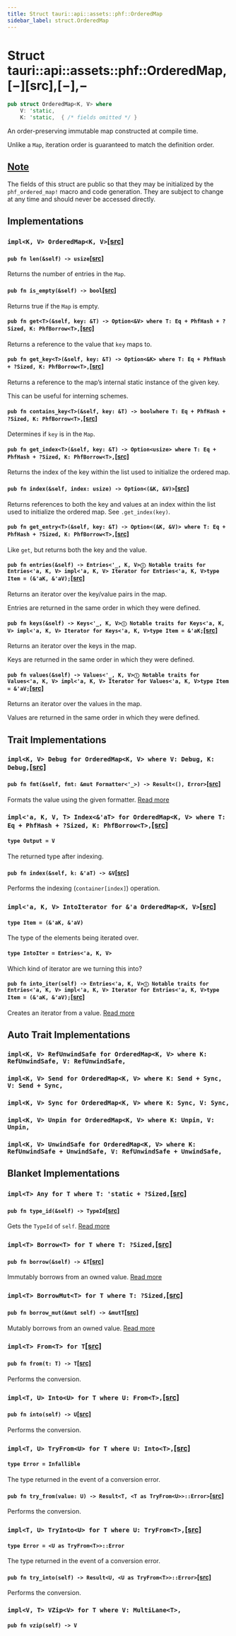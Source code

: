 ```yaml
---
title: Struct tauri::api::assets::phf::OrderedMap
sidebar_label: struct.OrderedMap
---
```


# Struct tauri::api::assets::phf::OrderedMap,\[−]\[src],\[−],−

```rs
pub struct OrderedMap<K, V> where
    V: 'static,
    K: 'static,  { /* fields omitted */ }
```

An order-preserving immutable map constructed at compile time.

Unlike a `Map`, iteration order is guaranteed to match the definition order.

## [Note](/docs/api/rust/tauri/about:blank#note)

The fields of this struct are public so that they may be initialized by the `phf_ordered_map!` macro and code generation. They are subject to change at any time and should never be accessed directly.

## Implementations

### `impl<K, V> OrderedMap<K, V>`[\[src\]](https://docs.rs/phf/0.9/src/phf/ordered_map.rs.html#53-166 "goto source code")

#### `pub fn len(&self) -> usize`[\[src\]](https://docs.rs/phf/0.9/src/phf/ordered_map.rs.html#55 "goto source code")

Returns the number of entries in the `Map`.

#### `pub fn is_empty(&self) -> bool`[\[src\]](https://docs.rs/phf/0.9/src/phf/ordered_map.rs.html#60 "goto source code")

Returns true if the `Map` is empty.

#### `pub fn get<T>(&self, key: &T) -> Option<&V> where T: Eq + PhfHash + ?Sized, K: PhfBorrow<T>,`[\[src\]](https://docs.rs/phf/0.9/src/phf/ordered_map.rs.html#65-68 "goto source code")

Returns a reference to the value that `key` maps to.

#### `pub fn get_key<T>(&self, key: &T) -> Option<&K> where T: Eq + PhfHash + ?Sized, K: PhfBorrow<T>,`[\[src\]](https://docs.rs/phf/0.9/src/phf/ordered_map.rs.html#77-80 "goto source code")

Returns a reference to the map’s internal static instance of the given key.

This can be useful for interning schemes.

#### `pub fn contains_key<T>(&self, key: &T) -> boolwhere T: Eq + PhfHash + ?Sized, K: PhfBorrow<T>,`[\[src\]](https://docs.rs/phf/0.9/src/phf/ordered_map.rs.html#86-89 "goto source code")

Determines if `key` is in the `Map`.

#### `pub fn get_index<T>(&self, key: &T) -> Option<usize> where T: Eq + PhfHash + ?Sized, K: PhfBorrow<T>,`[\[src\]](https://docs.rs/phf/0.9/src/phf/ordered_map.rs.html#96-99 "goto source code")

Returns the index of the key within the list used to initialize the ordered map.

#### `pub fn index(&self, index: usize) -> Option<(&K, &V)>`[\[src\]](https://docs.rs/phf/0.9/src/phf/ordered_map.rs.html#106 "goto source code")

Returns references to both the key and values at an index within the list used to initialize the ordered map. See `.get_index(key)`.

#### `pub fn get_entry<T>(&self, key: &T) -> Option<(&K, &V)> where T: Eq + PhfHash + ?Sized, K: PhfBorrow<T>,`[\[src\]](https://docs.rs/phf/0.9/src/phf/ordered_map.rs.html#111-114 "goto source code")

Like `get`, but returns both the key and the value.

#### `pub fn entries(&self) -> Entries<'_, K, V>ⓘ Notable traits for Entries<'a, K, V> impl<'a, K, V> Iterator for Entries<'a, K, V>type Item = (&'aK, &'aV);`[\[src\]](https://docs.rs/phf/0.9/src/phf/ordered_map.rs.html#143 "goto source code")

Returns an iterator over the key/value pairs in the map.

Entries are returned in the same order in which they were defined.

#### `pub fn keys(&self) -> Keys<'_, K, V>ⓘ Notable traits for Keys<'a, K, V> impl<'a, K, V> Iterator for Keys<'a, K, V>type Item = &'aK;`[\[src\]](https://docs.rs/phf/0.9/src/phf/ordered_map.rs.html#152 "goto source code")

Returns an iterator over the keys in the map.

Keys are returned in the same order in which they were defined.

#### `pub fn values(&self) -> Values<'_, K, V>ⓘ Notable traits for Values<'a, K, V> impl<'a, K, V> Iterator for Values<'a, K, V>type Item = &'aV;`[\[src\]](https://docs.rs/phf/0.9/src/phf/ordered_map.rs.html#161 "goto source code")

Returns an iterator over the values in the map.

Values are returned in the same order in which they were defined.

## Trait Implementations

### `impl<K, V> Debug for OrderedMap<K, V> where V: Debug, K: Debug,`[\[src\]](https://docs.rs/phf/0.9/src/phf/ordered_map.rs.html#31-39 "goto source code")

#### `pub fn fmt(&self, fmt: &mut Formatter<'_>) -> Result<(), Error>`[\[src\]](https://docs.rs/phf/0.9/src/phf/ordered_map.rs.html#36 "goto source code")

Formats the value using the given formatter. [Read more](https://doc.rust-lang.org/nightly/core/fmt/trait.Debug.html#tymethod.fmt)

### `impl<'a, K, V, T> Index<&'aT> for OrderedMap<K, V> where T: Eq + PhfHash + ?Sized, K: PhfBorrow<T>,`[\[src\]](https://docs.rs/phf/0.9/src/phf/ordered_map.rs.html#41-51 "goto source code")

#### `type Output = V`

The returned type after indexing.

#### `pub fn index(&self, k: &'aT) -> &V`[\[src\]](https://docs.rs/phf/0.9/src/phf/ordered_map.rs.html#48 "goto source code")

Performs the indexing (`container[index]`) operation.

### `impl<'a, K, V> IntoIterator for &'a OrderedMap<K, V>`[\[src\]](https://docs.rs/phf/0.9/src/phf/ordered_map.rs.html#168-175 "goto source code")

#### `type Item = (&'aK, &'aV)`

The type of the elements being iterated over.

#### `type IntoIter = Entries<'a, K, V>`

Which kind of iterator are we turning this into?

#### `pub fn into_iter(self) -> Entries<'a, K, V>ⓘ Notable traits for Entries<'a, K, V> impl<'a, K, V> Iterator for Entries<'a, K, V>type Item = (&'aK, &'aV);`[\[src\]](https://docs.rs/phf/0.9/src/phf/ordered_map.rs.html#172 "goto source code")

Creates an iterator from a value. [Read more](https://doc.rust-lang.org/nightly/core/iter/traits/collect/trait.IntoIterator.html#tymethod.into_iter)

## Auto Trait Implementations

### `impl<K, V> RefUnwindSafe for OrderedMap<K, V> where K: RefUnwindSafe, V: RefUnwindSafe,`

### `impl<K, V> Send for OrderedMap<K, V> where K: Send + Sync, V: Send + Sync,`

### `impl<K, V> Sync for OrderedMap<K, V> where K: Sync, V: Sync,`

### `impl<K, V> Unpin for OrderedMap<K, V> where K: Unpin, V: Unpin,`

### `impl<K, V> UnwindSafe for OrderedMap<K, V> where K: RefUnwindSafe + UnwindSafe, V: RefUnwindSafe + UnwindSafe,`

## Blanket Implementations

### `impl<T> Any for T where T: 'static + ?Sized,`[\[src\]](https://doc.rust-lang.org/nightly/src/core/any.rs.html#131-135 "goto source code")

#### `pub fn type_id(&self) -> TypeId`[\[src\]](https://doc.rust-lang.org/nightly/src/core/any.rs.html#132 "goto source code")

Gets the `TypeId` of `self`. [Read more](https://doc.rust-lang.org/nightly/core/any/trait.Any.html#tymethod.type_id)

### `impl<T> Borrow<T> for T where T: ?Sized,`[\[src\]](https://doc.rust-lang.org/nightly/src/core/borrow.rs.html#208-213 "goto source code")

#### `pub fn borrow(&self) -> &T`[\[src\]](https://doc.rust-lang.org/nightly/src/core/borrow.rs.html#210 "goto source code")

Immutably borrows from an owned value. [Read more](https://doc.rust-lang.org/nightly/core/borrow/trait.Borrow.html#tymethod.borrow)

### `impl<T> BorrowMut<T> for T where T: ?Sized,`[\[src\]](https://doc.rust-lang.org/nightly/src/core/borrow.rs.html#216-220 "goto source code")

#### `pub fn borrow_mut(&mut self) -> &mutT`[\[src\]](https://doc.rust-lang.org/nightly/src/core/borrow.rs.html#217 "goto source code")

Mutably borrows from an owned value. [Read more](https://doc.rust-lang.org/nightly/core/borrow/trait.BorrowMut.html#tymethod.borrow_mut)

### `impl<T> From<T> for T`[\[src\]](https://doc.rust-lang.org/nightly/src/core/convert/mod.rs.html#544-548 "goto source code")

#### `pub fn from(t: T) -> T`[\[src\]](https://doc.rust-lang.org/nightly/src/core/convert/mod.rs.html#545 "goto source code")

Performs the conversion.

### `impl<T, U> Into<U> for T where U: From<T>,`[\[src\]](https://doc.rust-lang.org/nightly/src/core/convert/mod.rs.html#533-540 "goto source code")

#### `pub fn into(self) -> U`[\[src\]](https://doc.rust-lang.org/nightly/src/core/convert/mod.rs.html#537 "goto source code")

Performs the conversion.

### `impl<T, U> TryFrom<U> for T where U: Into<T>,`[\[src\]](https://doc.rust-lang.org/nightly/src/core/convert/mod.rs.html#581-590 "goto source code")

#### `type Error = Infallible`

The type returned in the event of a conversion error.

#### `pub fn try_from(value: U) -> Result<T, <T as TryFrom<U>>::Error>`[\[src\]](https://doc.rust-lang.org/nightly/src/core/convert/mod.rs.html#587 "goto source code")

Performs the conversion.

### `impl<T, U> TryInto<U> for T where U: TryFrom<T>,`[\[src\]](https://doc.rust-lang.org/nightly/src/core/convert/mod.rs.html#567-576 "goto source code")

#### `type Error = <U as TryFrom<T>>::Error`

The type returned in the event of a conversion error.

#### `pub fn try_into(self) -> Result<U, <U as TryFrom<T>>::Error>`[\[src\]](https://doc.rust-lang.org/nightly/src/core/convert/mod.rs.html#573 "goto source code")

Performs the conversion.

### `impl<V, T> VZip<V> for T where V: MultiLane<T>,`

#### `pub fn vzip(self) -> V`
